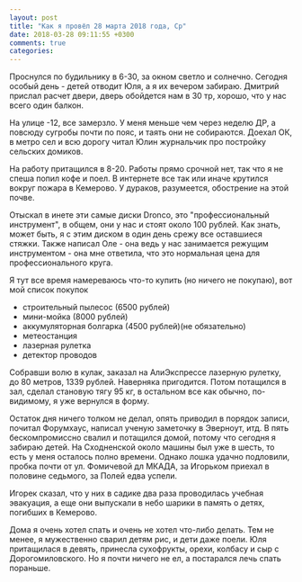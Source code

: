```yaml
---
layout: post
title: "Как я провёл 28 марта 2018 года, Ср"
date: 2018-03-28 09:11:55 +0300
comments: true
categories: 
---
```

Проснулся по будильнику в 6-30, за окном светло и солнечно. Сегодня особый день - детей отводит Юля, а я их вечером забираю. Дмитрий прислал расчет двери, дверь обойдется нам в 30 тр, хорошо, что у нас всего один балкон.

На улице -12, все замерзло. У меня меньше чем через неделю ДР, а повсюду сугробы почти по пояс, и таять они не собираются. Доехал ОК, в метро сел и всю дорогу читал Юлин журнальчик про постройку сельских домиков.

На работу притащился в 8-20. Работы прямо срочной нет, так что я не спеша попил кофе и поел. В интернете все так или иначе крутился вокруг пожара в Кемерово. У дураков, разумеется, обострение на этой почве.

Отыскал в инете эти самые диски Dronco, это "профессиональный инструмент", в общем, они у нас и стоят около 100 рублей. Как знать, может быть, я с этим диском в один день срежу все оставшиеся стяжки. Также написал Оле - она ведь у нас занимается режущим инструментом - она мне ответила, что это нормальная цена для профессионального круга.

Я тут все время намереваюсь что-то купить (но ничего не покупаю), вот мой список покупок

- строительный пылесос (6500 рублей)
- мини-мойка  (8000 рублей)
- аккумуляторная болгарка (4500 рублей)(не обязательно)
- метеостанция 
- лазерная рулетка
- детектор проводов

Собравши волю в кулак, заказал на АлиЭкспрессе лазерную рулетку, до 80 метров, 1339 рублей. Наверняка пригодится. Потом потащился в зал, сделал становую тягу 95 кг, в остальном все как обычно, по-видимому, я уже вернулся в форму.

Остаток дня ничего толком не делал, опять приводил в порядок записи, почитал Форумхаус, написал ученую заметочку в Эверноут, итд. В пять бескомпромиссно свалил и потащился домой, потому что сегодня я забираю детей. На Сходненской около машины был уже в шесть, то есть у меня осталось полно времени. Однако лошка удачно подловили, пробка почти от ул. Фомичевой дл МКАДА, за Игорьком приехал в половине седьмого, за Полей едва успели.

Игорек сказал, что у них в садике два раза проводилась учебная эвакуация, а еще они выпускали в небо шарики в память о детях, погибших в Кемерово.

Дома я очень хотел спать и очень не хотел что-либо делать. Тем не менее, я мужественно сварил детям рис, и дети даже поели. Юля притащилася в девять, принесла сухофрукты, орехи, колбасу и сыр с Дорогомиловского. Но я почти ничего не ел, а постарался лечь спать пораньше.